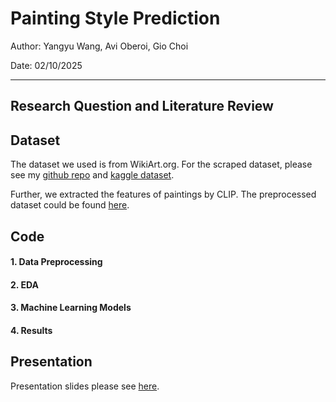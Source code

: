 # Painting Style Prediction

Author: Yangyu Wang, Avi Oberoi, Gio Choi

Date: 02/10/2025

---

## Research Question and Literature Review

## Dataset

The dataset we used is from WikiArt.org. For the scraped dataset, please see my [github repo](https://github.com/yangyuwang/wikiart_metadata) and [kaggle dataset](https://www.kaggle.com/datasets/yangyuwang/wikiart-images).

Further, we extracted the features of paintings by CLIP. The preprocessed dataset could be found [here](https://drive.google.com/file/d/1WotUcEGORHhM47x7HNbfo8rL08XD0KHs/view?usp=drive_link).

## Code

#### 1. Data Preprocessing

#### 2. EDA

#### 3. Machine Learning Models

#### 4. Results

## Presentation

Presentation slides please see [here](https://docs.google.com/presentation/d/1oEPAdh36vebcjFWUfRHLDfuK-9V7VXFEMl48Qibhj90/edit?usp=sharing).


